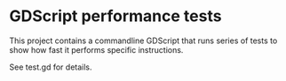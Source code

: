 GDScript performance tests
=============================

This project contains a commandline GDScript that runs series of tests to show how fast it performs specific instructions.

See test.gd for details.


